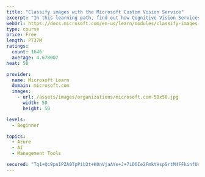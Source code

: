 ```yaml
---
title: "Classify images with the Microsoft Custom Vision Service"
excerpt: "In this learning path, find out how Cognitive Vision Services detects faces, tags and classifies images, and identifies objects."
webUrl: https://docs.microsoft.com/en-us/learn/modules/classify-images-with-custom-vision-service/
type: course
price: Free
length: PT37M
ratings:
  count: 1646
  average: 4.678007
heat: 50

provider:
  name: Microsoft Learn
  domain: microsoft.com
  images:
    - url: /assets/images/organizations/microsoft.com-50x50.jpg
      width: 50
      height: 50

levels:
  - Beginner

topics:
  - Azure
  - AI
  - Management Tools

secured: "Tq1+Qc9pnIPZA0TpPiU2t+K0nVjaAYe+J+7iD6Ie2FmktHspSrtM4FFkinfUeD5B8qgj/yiMPTKldOjkDKylVQmiJoVph3puc0MUe1QOCZbLSB/bcpEDa3mvkZmQIeK47uW6qhzAIKW3f5Q4tJAt9gdYfNrURx41gA87HX51YbQ+KbYij6M8Q+pY2gX6CleKN7qnf19pgZZouiNCRBeVGVM2o+KZIay4qw0OFIxYzbOEZtOy3M1rWfmf1IFRl+bE/6JKtO038/ZrAYOvjoS7ZzkdSom6kr9zhBHFjWvDkiRT8nQ9cMa+g4blB5nF0glv0vemUY8biR6Ec4fBTFbfFHacpRtKsbxDwyzjHCHwNR/d3ajYQng2im7EmB148IVNc7Nekr5K5+mvt54d1mDH2CriCuZftNy30mpb/jGpVUE=;Vz/lfOhCASUrsVeCfCAwrQ=="
---
```


